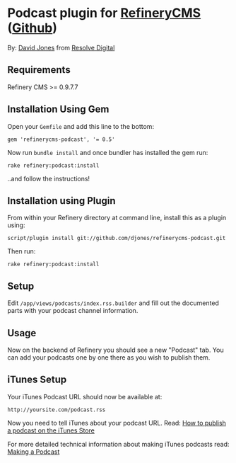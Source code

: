 # Podcast plugin for [RefineryCMS](http://www.refinerycms.com) ([Github](http://github.com/djones/refinerycms-podcast))

By: [David Jones](http://www.d-jones.com) from [Resolve Digital](http://www.resolvedigital.com)

## Requirements

Refinery CMS >= 0.9.7.7

## Installation Using Gem

Open your ``Gemfile`` and add this line to the bottom:

    gem 'refinerycms-podcast', '= 0.5'

Now run ``bundle install`` and once bundler has installed the gem run:

    rake refinery:podcast:install

..and follow the instructions!

## Installation using Plugin

From within your Refinery directory at command line, install this as a plugin using:

    script/plugin install git://github.com/djones/refinerycms-podcast.git

Then run:

    rake refinery:podcast:install

## Setup

Edit ``/app/views/podcasts/index.rss.builder`` and fill out the documented parts with your podcast
channel information.

## Usage

Now on the backend of Refinery you should see a new "Podcast" tab. You can add your podcasts one by one there as you wish to publish them.

## iTunes Setup

Your iTunes Podcast URL should now be available at:

    http://yoursite.com/podcast.rss
  
Now you need to tell iTunes about your podcast URL. Read: [How to publish a podcast on the iTunes Store](http://support.apple.com/kb/TA23478)

For more detailed technical information about making iTunes podcasts read: [Making a Podcast](http://www.apple.com/itunes/podcasts/specs.html)